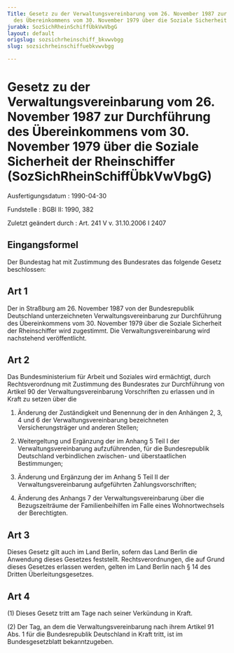 ```yaml
---
Title: Gesetz zu der Verwaltungsvereinbarung vom 26. November 1987 zur Durchführung
  des Übereinkommens vom 30. November 1979 über die Soziale Sicherheit der Rheinschiffer
jurabk: SozSichRheinSchiffÜbkVwVbgG
layout: default
origslug: sozsichrheinschiff_bkvwvbgg
slug: sozsichrheinschiffuebkvwvbgg

---
```


# Gesetz zu der Verwaltungsvereinbarung vom 26. November 1987 zur Durchführung des Übereinkommens vom 30. November 1979 über die Soziale Sicherheit der Rheinschiffer (SozSichRheinSchiffÜbkVwVbgG)

Ausfertigungsdatum
:   1990-04-30

Fundstelle
:   BGBl II: 1990, 382

Zuletzt geändert durch
:   Art. 241 V v. 31.10.2006 I 2407


## Eingangsformel

Der Bundestag hat mit Zustimmung des Bundesrates das folgende Gesetz beschlossen:


## Art 1

Der in Straßburg am 26. November 1987 von der Bundesrepublik Deutschland unterzeichneten Verwaltungsvereinbarung zur Durchführung des Übereinkommens vom 30. November 1979 über die Soziale Sicherheit der Rheinschiffer wird zugestimmt. Die Verwaltungsvereinbarung wird nachstehend veröffentlicht.


## Art 2

Das Bundesministerium für Arbeit und Soziales wird ermächtigt, durch Rechtsverordnung mit Zustimmung des Bundesrates zur Durchführung von Artikel 90 der Verwaltungsvereinbarung Vorschriften zu erlassen und in Kraft zu setzen über die

1.  Änderung der Zuständigkeit und Benennung der in den Anhängen 2, 3, 4 und 6 der Verwaltungsvereinbarung bezeichneten Versicherungsträger und anderen Stellen;


2.  Weitergeltung und Ergänzung der im Anhang 5 Teil I der Verwaltungsvereinbarung aufzuführenden, für die Bundesrepublik Deutschland verbindlichen zwischen- und überstaatlichen Bestimmungen;


3.  Änderung und Ergänzung der im Anhang 5 Teil II der Verwaltungsvereinbarung aufgeführten Zahlungsvorschriften;


4.  Änderung des Anhangs 7 der Verwaltungsvereinbarung über die Bezugszeiträume der Familienbeihilfen im Falle eines Wohnortwechsels der Berechtigten.





## Art 3

Dieses Gesetz gilt auch im Land Berlin, sofern das Land Berlin die Anwendung dieses Gesetzes feststellt. Rechtsverordnungen, die auf Grund dieses Gesetzes erlassen werden, gelten im Land Berlin nach § 14 des Dritten Überleitungsgesetzes.


## Art 4

(1) Dieses Gesetz tritt am Tage nach seiner Verkündung in Kraft.

(2) Der Tag, an dem die Verwaltungsvereinbarung nach ihrem Artikel 91 Abs. 1 für die Bundesrepublik Deutschland in Kraft tritt, ist im Bundesgesetzblatt bekanntzugeben.

